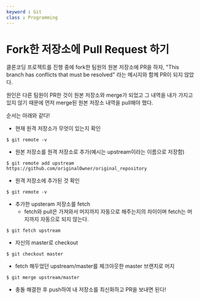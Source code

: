 ```yaml
---
keyword : Git
class : Programming
---
```


# Fork한 저장소에 Pull Request 하기

클론코딩 프로젝트를 진행 중에 fork한 팀원의 원본 저장소에 PR을 하자, "This branch has conflicts that must be resolved" 라는 메시지와 함께 PR이 되지 않았다.

원인은 다른 팀원이 PR한 것이 원본 저장소와 merge가 되었고 그 내역을 내가 가지고 있지 않기 때문에 먼저 merge된 원본 저장소 내역을 pull해야 했다.

순서는 아래와 같다!

- 현재 원격 저장소가 무엇이 있는지 확인
```
$ git remote -v
```

- 원본 저장소를 원격 저장소로 추가(예시는 upstream이라는 이름으로 저장함)
```
$ git remote add upstream https://github.com/originalOwner/original_repository
```

- 원격 저장소에 추가된 것 확인
```
$ git remote -v
```

- 추가한 upsteram 저장소를 fetch
	- fetch와 pull은 가져와서 머지까지 자동으로 해주는지의 차이이며 fetch는 머지까지 자동으로 되지 않는다.
```
$ git fetch upstream
```

- 자신의 master로 checkout
```
$ git checkout master
```

- fetch 해두었던 upstream/master를 체크아웃한 master 브랜치로 머지
```
$ git merge upstream/master
```

- 충돌 해결한 후 push하여 내 저장소를 최신화하고 PR을 보내면 된다!